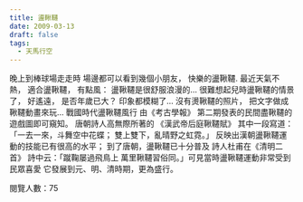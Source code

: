 ```yaml
---
title: 盪鞦韆
date: 2009-03-13
draft: false
tags:
  - 天馬行空
---
```

晚上到棒球場走走時
場邊都可以看到幾個小朋友，
快樂的盪鞦韆.
最近天氣不熱，
適合盪鞦韆，
有點風：
盪鞦韆是很舒服浪漫的…
很難想起兒時盪鞦韆的情景了，
好遙遠，
是否年歲已大？
印象都模糊了…
沒有燙鞦韆的照片，
把文字做成鞦韆動畫來玩…
戰國時代盪鞦韆風行
由《考古學報》 第二期發表的民間盡鞦韆的遊戲圖即可窺知。
唐朝詩人高無際所著的 《漢武帝后庭鞦韆賦》
其中一段寫道：「一去一來，斗舞空中花蝶；
雙上雙下，亂晴野之虹霓。」
反映出漢朝盪鞦韆運動的技能已有很高的水平；
到了唐朝，盪鞦韆已十分普及
詩人杜甫在《清明二首》 詩中云：「蹴鞠屡過飛鳥上
萬里鞦韆習俗同。」可見當時盪鞦韆運動非常受到民眾喜愛
它發展到元、明、清時期，更為盛行。


閱覽人數：75